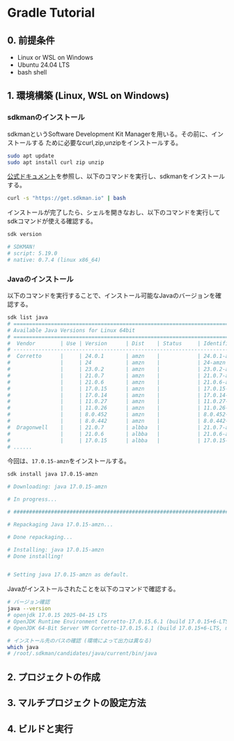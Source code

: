 # Gradle Tutorial

## 0. 前提条件

- Linux or WSL on Windows
- Ubuntu 24.04 LTS
- bash shell

## 1. 環境構築 (Linux, WSL on Windows)
### sdkmanのインストール
sdkmanというSoftware Development Kit Managerを用いる。その前に、インストールする
ために必要なcurl,zip,unzipをインストールする。
```bash
sudo apt update
sudo apt install curl zip unzip
```
[公式ドキュメント](https://sdkman.io/install/)を参照し、以下のコマンドを実行し、sdkmanをインストールする。
```bash
curl -s "https://get.sdkman.io" | bash
```
インストールが完了したら、シェルを開きなおし、以下のコマンドを実行してsdkコマンドが使える確認する。
```bash
sdk version

# SDKMAN!
# script: 5.19.0
# native: 0.7.4 (linux x86_64)

```
### Javaのインストール
以下のコマンドを実行することで、インストール可能なJavaのバージョンを確認する。
```bash
sdk list java
# ================================================================================
# Available Java Versions for Linux 64bit
# ================================================================================
#  Vendor        | Use | Version      | Dist    | Status     | Identifier
# --------------------------------------------------------------------------------
#  Corretto      |     | 24.0.1       | amzn    |            | 24.0.1-amzn         
#                |     | 24           | amzn    |            | 24-amzn             
#                |     | 23.0.2       | amzn    |            | 23.0.2-amzn         
#                |     | 21.0.7       | amzn    |            | 21.0.7-amzn         
#                |     | 21.0.6       | amzn    |            | 21.0.6-amzn         
#                |     | 17.0.15      | amzn    |            | 17.0.15-amzn        
#                |     | 17.0.14      | amzn    |            | 17.0.14-amzn        
#                |     | 11.0.27      | amzn    |            | 11.0.27-amzn        
#                |     | 11.0.26      | amzn    |            | 11.0.26-amzn        
#                |     | 8.0.452      | amzn    |            | 8.0.452-amzn        
#                |     | 8.0.442      | amzn    |            | 8.0.442-amzn        
#  Dragonwell    |     | 21.0.7       | albba   |            | 21.0.7-albba        
#                |     | 21.0.6       | albba   |            | 21.0.6-albba        
#                |     | 17.0.15      | albba   |            | 17.0.15-albba    
# ......   
```
今回は、`17.0.15-amzn`をインストールする。
```bash
sdk install java 17.0.15-amzn

# Downloading: java 17.0.15-amzn

# In progress...

# ######################################################################################################################################################################################################################################## 100.0%

# Repackaging Java 17.0.15-amzn...

# Done repackaging...

# Installing: java 17.0.15-amzn
# Done installing!


# Setting java 17.0.15-amzn as default.
```
Javaがインストールされたことを以下のコマンドで確認する。
```bash
# バージョン確認
java --version
# openjdk 17.0.15 2025-04-15 LTS
# OpenJDK Runtime Environment Corretto-17.0.15.6.1 (build 17.0.15+6-LTS)
# OpenJDK 64-Bit Server VM Corretto-17.0.15.6.1 (build 17.0.15+6-LTS, mixed mode, sharing)

# インストール先のパスの確認 (環境によって出力は異なる)
which java
# /root/.sdkman/candidates/java/current/bin/java
```
## 2. プロジェクトの作成


## 3. マルチプロジェクトの設定方法

## 4. ビルドと実行
